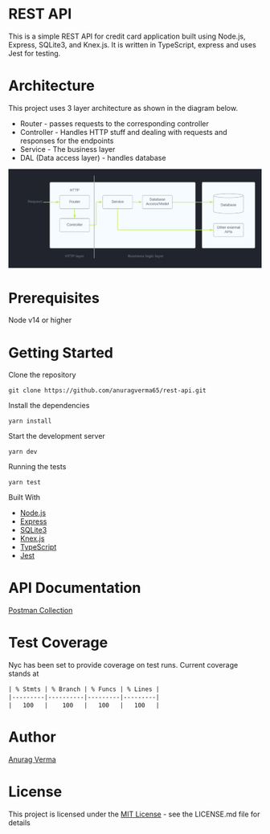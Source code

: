 # REST API

This is a simple REST API for credit card application built using Node.js, Express, SQLite3, and Knex.js. It is written in TypeScript, express and uses Jest for testing.

# Architecture

This project uses 3 layer architecture as shown in the diagram below.

- Router - passes requests to the corresponding controller
- Controller - Handles HTTP stuff and dealing with requests and responses for the endpoints
- Service - The business layer
- DAL (Data access layer) - handles database

![alt text](/assets/api-architecture.png)

# Prerequisites

Node v14 or higher

# Getting Started

Clone the repository

```
git clone https://github.com/anuragverma65/rest-api.git
```

Install the dependencies

```
yarn install
```

Start the development server

```
yarn dev
```

Running the tests

```
yarn test
```

Built With

- [Node.js](https://nodejs.org/en/)
- [Express](https://expressjs.com/)
- [SQLite3](https://www.sqlite.org/index.html)
- [Knex.js](https://knexjs.org/)
- [TypeScript](https://www.typescriptlang.org/)
- [Jest](https://jestjs.io/)

# API Documentation

[Postman Collection](https://documenter.getpostman.com/view/25563665/2s935soN5A)

# Test Coverage

Nyc has been set to provide coverage on test runs. Current coverage stands at

```
| % Stmts | % Branch | % Funcs | % Lines |
|---------|----------|---------|---------|
|   100   |    100   |   100   |   100   |
```

# Author

[Anurag Verma](github.com/anuragverma65)

# License

This project is licensed under the [MIT License](https://opensource.org/licenses/MIT) - see the LICENSE.md file for details
